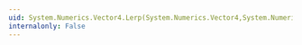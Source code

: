 ```yaml
---
uid: System.Numerics.Vector4.Lerp(System.Numerics.Vector4,System.Numerics.Vector4,System.Single)
internalonly: False
---
```

